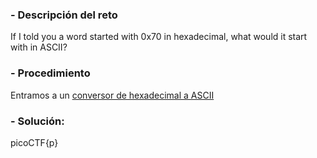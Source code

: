 ### - Descripción del reto

If I told you a word started with 0x70 in hexadecimal, what would it start with in ASCII?
### - Procedimiento

Entramos a un [conversor de hexadecimal a ASCII](https://www.rapidtables.com/convert/number/hex-to-ascii.html)

### - Solución:

picoCTF{p}